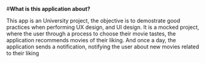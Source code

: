 
#**What is this application about?**

This app is an University project, the objective is to demostrate good practices when performing UX design, and UI design. It is a mocked project, where the user through a process to choose their movie tastes, the application recommends movies of their liking. And once a day, the application sends a notification, notifying the user about new movies related to their liking

